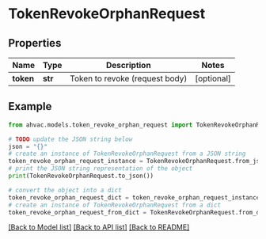 # TokenRevokeOrphanRequest


## Properties

Name | Type | Description | Notes
------------ | ------------- | ------------- | -------------
**token** | **str** | Token to revoke (request body) | [optional] 

## Example

```python
from ahvac.models.token_revoke_orphan_request import TokenRevokeOrphanRequest

# TODO update the JSON string below
json = "{}"
# create an instance of TokenRevokeOrphanRequest from a JSON string
token_revoke_orphan_request_instance = TokenRevokeOrphanRequest.from_json(json)
# print the JSON string representation of the object
print(TokenRevokeOrphanRequest.to_json())

# convert the object into a dict
token_revoke_orphan_request_dict = token_revoke_orphan_request_instance.to_dict()
# create an instance of TokenRevokeOrphanRequest from a dict
token_revoke_orphan_request_from_dict = TokenRevokeOrphanRequest.from_dict(token_revoke_orphan_request_dict)
```
[[Back to Model list]](../README.md#documentation-for-models) [[Back to API list]](../README.md#documentation-for-api-endpoints) [[Back to README]](../README.md)


